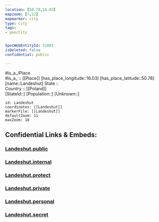 ```yaml
---
location: [50.78,16.03] 
mapzoom: [7,12] 
mapmarker: city 
type: City
tags:
- geo/City


SpocWebEntityId: 31803
isDeleted: false
confidential: public

---
```

#is_a_/Place  
#is_a_ :: [[Place]] 
[has_place_longitude::16.03] 
[has_place_latitude::50.78] 
[name::Landeshut] 
State ::  
Country :: [[Poland]]  
[StateId::] 
[Population::] 
[Unknown::] 


```leaflet
id: Landeshut
coordinates: [[Landeshut]] 
markerFile: [[Landeshut]] 
defaultZoom: 11 
maxZoom: 18
```


## Confidential Links & Embeds: 

### [Landeshut.public](/_public/\Earth\Continent\Europe\Europe~East\Poland\Provinces~Poland\Lower_Silesian\CityLandeshut.public.md) 

### [Landeshut.internal](/_internal/\Earth\Continent\Europe\Europe~East\Poland\Provinces~Poland\Lower_Silesian\CityLandeshut.internal.md) 

### [Landeshut.protect](/_protect/\Earth\Continent\Europe\Europe~East\Poland\Provinces~Poland\Lower_Silesian\CityLandeshut.protect.md) 

### [Landeshut.private](/_private/\Earth\Continent\Europe\Europe~East\Poland\Provinces~Poland\Lower_Silesian\CityLandeshut.private.md) 

### [Landeshut.personal](/_personal/\Earth\Continent\Europe\Europe~East\Poland\Provinces~Poland\Lower_Silesian\CityLandeshut.personal.md) 

### [Landeshut.secret](/_secret/\Earth\Continent\Europe\Europe~East\Poland\Provinces~Poland\Lower_Silesian\CityLandeshut.secret.md)

